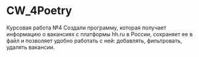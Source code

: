 # CW_4Poetry 
Курсовая работа №4
Создали программу, которая получает информацию о вакансиях с платформы hh.ru в России,
сохраняет ее в файл и позволяет удобно работать с ней: добавлять, фильтровать, удалять
вакансии.


